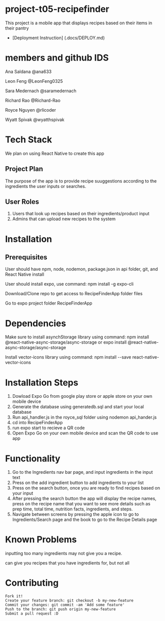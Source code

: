 # project-t05-recipefinder

This project is a mobile app that displays recipes based on their items in their pantry

* [Deployment Instruction] (.docs/DEPLOY.md)

# members and github IDS

Ana Saldana  @ana633

Leon Feng @LeonFeng0325

Sara Medernach @saramedernach

Richard Rao @Richard-Rao

Royce Nguyen @rlicoder

Wyatt Spivak @wyatthspivak

# Tech Stack
We plan on using React Native to create this app

## Project Plan

The purpose of the app is to provide recipe suuggestions according to the ingredients the user inputs or searches. 


## User Roles
1. Users that look up recipes based on their ingredients/product input
2. Admins that can upload new recipes to the system

# Installation
## Prerequisites

User should have npm, node, nodemon, package.json in api folder, git, and React Native install

User should install expo, use command: npm install -g expo-cli

Download/Clone repo to get access to RecipeFinderApp folder files

Go to expo project folder RecipeFinderApp
 
# Dependencies

Make sure to install asynchStorage library using command: npm install @react-native-async-storage/async-storage or expo install @react-native-async-storage/async-storage

Install vector-icons library using command: npm install --save react-native-vector-icons

# Installation Steps

1. Dowload Expo Go from google play store or apple store on your own mobile device
2. Generate the database using generatedb.sql and start your local database
3. Run api\_handler.js in the royce\_sql folder using nodemon api\_hander.js
4. cd into RecipeFinderApp
5. run expo start to recieve a QR code
6. Open Expo Go on your own mobile device and scan the QR code to use app


# Functionality
1. Go to the Ingredients nav bar page, and input ingredients in the input text
2. Press on the add ingredient button to add ingredients to your list
3. Press on the search button, once you are ready to find recipes based on your input
4. After pressing  the search button the app will display the recipe names, press on the recipe name that you want to see more details such as prep time, total time, nutrition facts, ingredients, and steps.
5. Navigate between screens by pressing the apple icon to go to Ingredients/Search page and the book to go to the Recipe Details page

# Known Problems
inputting too many ingredients may not give you a recipe.

can give you recipes that you have ingredients for, but not all

# Contributing

    Fork it!
    Create your feature branch: git checkout -b my-new-feature
    Commit your changes: git commit -am 'Add some feature'
    Push to the branch: git push origin my-new-feature
    Submit a pull request :D
